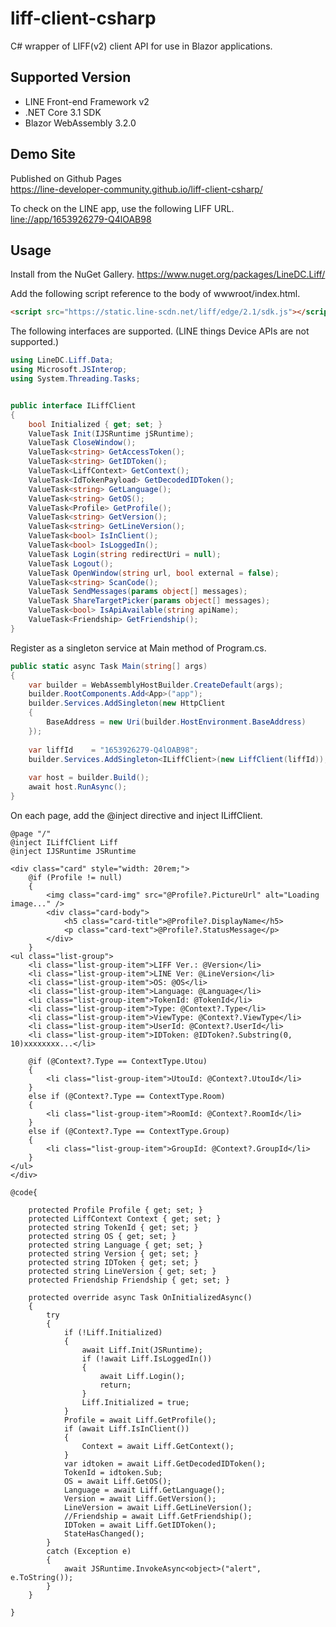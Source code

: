 # liff-client-csharp
C# wrapper of LIFF(v2) client API for use in Blazor applications.

## Supported Version
- LINE Front-end Framework v2
- .NET Core 3.1 SDK
- Blazor WebAssembly 3.2.0

## Demo Site 
Published on Github Pages  
https://line-developer-community.github.io/liff-client-csharp/

To check on the LINE app, use the following LIFF URL.  
[line://app/1653926279-Q4lOAB98](line://app/1653926279-Q4lOAB98)


## Usage
Install from the NuGet Gallery.
https://www.nuget.org/packages/LineDC.Liff/


Add the following script reference to the body of wwwroot/index.html.

```html
<script src="https://static.line-scdn.net/liff/edge/2.1/sdk.js"></script>
```


The following interfaces are supported. (LINE things Device APIs are not supported.)
```cs
using LineDC.Liff.Data;
using Microsoft.JSInterop;
using System.Threading.Tasks;


public interface ILiffClient
{
    bool Initialized { get; set; }
    ValueTask Init(IJSRuntime jSRuntime);
    ValueTask CloseWindow();
    ValueTask<string> GetAccessToken();
    ValueTask<string> GetIDToken();
    ValueTask<LiffContext> GetContext();
    ValueTask<IdTokenPayload> GetDecodedIDToken();
    ValueTask<string> GetLanguage();
    ValueTask<string> GetOS();
    ValueTask<Profile> GetProfile();
    ValueTask<string> GetVersion();
    ValueTask<string> GetLineVersion();
    ValueTask<bool> IsInClient();
    ValueTask<bool> IsLoggedIn();
    ValueTask Login(string redirectUri = null);
    ValueTask Logout();
    ValueTask OpenWindow(string url, bool external = false);
    ValueTask<string> ScanCode();
    ValueTask SendMessages(params object[] messages);
    ValueTask ShareTargetPicker(params object[] messages);
    ValueTask<bool> IsApiAvailable(string apiName);
    ValueTask<Friendship> GetFriendship();
}
```

Register as a singleton service at Main method of Program.cs.
```cs
public static async Task Main(string[] args)
{
    var builder = WebAssemblyHostBuilder.CreateDefault(args);
    builder.RootComponents.Add<App>("app");
    builder.Services.AddSingleton(new HttpClient
    {
        BaseAddress = new Uri(builder.HostEnvironment.BaseAddress)
    });
    
    var liffId    = "1653926279-Q4lOAB98";
    builder.Services.AddSingleton<ILiffClient>(new LiffClient(liffId));
    
    var host = builder.Build();
    await host.RunAsync();
}
```

On each page, add the @inject directive and inject ILiffClient.

```cshtml
@page "/"
@inject ILiffClient Liff
@inject IJSRuntime JSRuntime

<div class="card" style="width: 20rem;">
    @if (Profile != null)
    {
        <img class="card-img" src="@Profile?.PictureUrl" alt="Loading image..." />
        <div class="card-body">
            <h5 class="card-title">@Profile?.DisplayName</h5>
            <p class="card-text">@Profile?.StatusMessage</p>
        </div>
    }
<ul class="list-group">
    <li class="list-group-item">LIFF Ver.: @Version</li>
    <li class="list-group-item">LINE Ver: @LineVersion</li>
    <li class="list-group-item">OS: @OS</li>
    <li class="list-group-item">Language: @Language</li>
    <li class="list-group-item">TokenId: @TokenId</li>
    <li class="list-group-item">Type: @Context?.Type</li>
    <li class="list-group-item">ViewType: @Context?.ViewType</li>
    <li class="list-group-item">UserId: @Context?.UserId</li>
    <li class="list-group-item">IDToken: @IDToken?.Substring(0, 10)xxxxxxxx...</li>

    @if (@Context?.Type == ContextType.Utou)
    {
        <li class="list-group-item">UtouId: @Context?.UtouId</li>
    }
    else if (@Context?.Type == ContextType.Room)
    {
        <li class="list-group-item">RoomId: @Context?.RoomId</li>
    }
    else if (@Context?.Type == ContextType.Group)
    {
        <li class="list-group-item">GroupId: @Context?.GroupId</li>
    }
</ul>
</div>

@code{

    protected Profile Profile { get; set; }
    protected LiffContext Context { get; set; }
    protected string TokenId { get; set; }
    protected string OS { get; set; }
    protected string Language { get; set; }
    protected string Version { get; set; }
    protected string IDToken { get; set; }
    protected string LineVersion { get; set; }
    protected Friendship Friendship { get; set; }

    protected override async Task OnInitializedAsync()
    {
        try
        {
            if (!Liff.Initialized)
            {
                await Liff.Init(JSRuntime);
                if (!await Liff.IsLoggedIn())
                {
                    await Liff.Login();
                    return;
                }
                Liff.Initialized = true;
            }
            Profile = await Liff.GetProfile();
            if (await Liff.IsInClient())
            {
                Context = await Liff.GetContext();
            }
            var idtoken = await Liff.GetDecodedIDToken();
            TokenId = idtoken.Sub;
            OS = await Liff.GetOS();
            Language = await Liff.GetLanguage();
            Version = await Liff.GetVersion();
            LineVersion = await Liff.GetLineVersion();
            //Friendship = await Liff.GetFriendship();
            IDToken = await Liff.GetIDToken();
            StateHasChanged();
        }
        catch (Exception e)
        {
            await JSRuntime.InvokeAsync<object>("alert", e.ToString());
        }
    }

}


```

